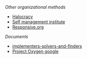 
*Other organizational methods*

* [Halocracy](http://www.holacracy.org/)
* [Self management institute](http://www.self-managementinstitute.org/)
* [Responsive.org](http://www.responsive.org/)

*Documents*

* [implementers-solvers-and-finders](https://rkoutnik.com/2016/04/21/implementers-solvers-and-finders.html)
* [Project Oxygen google](https://www.thestreet.com/story/12328981/1/googles-project-oxygen-pumps-fresh-air-into-management.html)
